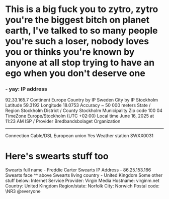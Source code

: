 # This is a big fuck you to zytro, zytro you're the biggest bitch on planet earth, I've talked to so many people you're such a loser, nobody loves you or thinks you're known by anyone at all stop trying to have an ego when you don't deserve one
### - yay: IP address
92.33.165.7
Continent
Europe
Country by IP
Sweden
City by IP
Stockholm
Latitude
59.3192
Longitude
18.0753
Accuracy
~
50 000
  meters
State / Region
Stockholm
District / County
Stockholm Municipality
Zip code
100 04
TimeZone
Europe/Stockholm (UTC +02:00)
Local time
June 16, 2025 at 11:23 AM
ISP / Provider
Bredbandsbolaget
Organization
- - -
Connection
Cable/DSL
European union
Yes
Weather station
SWXX0031



# Here's swearts stuff too
Swearts full name - Freddie Carter
Swearts IP Address - 86.25.153.166
Swearts face ^^ above
Swearts living country - United Kingdom
Some other stuff below:
Internet Service Provider:
Virgin Media
Hostname:
virginm.net
Country:
United Kingdom
Region/state:
Norfolk
City:
Norwich
Postal code:
\NR3
@everyone
